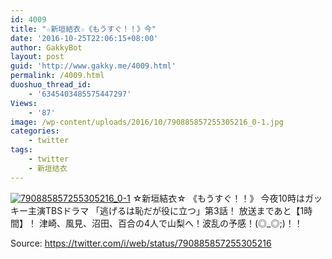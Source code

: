 ```yaml
---
id: 4009
title: "☆新垣結衣☆《もうすぐ！！》今"
date: '2016-10-25T22:06:15+08:00'
author: GakkyBot
layout: post
guid: 'http://www.gakky.me/4009.html'
permalink: /4009.html
duoshuo_thread_id:
    - '6345403485575447297'
Views:
    - '87'
image: /wp-content/uploads/2016/10/790885857255305216_0-1.jpg
categories:
    - twitter
tags:
    - twitter
    - 新垣结衣
---
```


[![790885857255305216_0-1](http://www.yui-aragaki.org/wp-content/uploads/2016/10/790885857255305216_0-1.jpg)](http://www.yui-aragaki.org/wp-content/uploads/2016/10/790885857255305216_0-1.jpg)
☆新垣結衣☆
《もうすぐ！！》
今夜10時はガッキー主演TBSドラマ
「逃げるは恥だが役に立つ」第3話！
放送まであと【1時間】！
津崎、風見、沼田、百合の4人で山梨へ！波乱の予感！(◎\_◎;)！！

Source: <https://twitter.com/i/web/status/790885857255305216>
